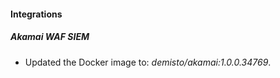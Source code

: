 #### Integrations
##### Akamai WAF SIEM
- Updated the Docker image to: *demisto/akamai:1.0.0.34769*.
